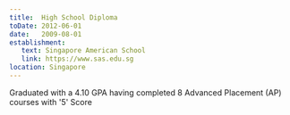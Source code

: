 ```yaml
---
title:  High School Diploma
toDate: 2012-06-01
date:   2009-08-01
establishment:
   text: Singapore American School
   link: https://www.sas.edu.sg
location: Singapore
---
```

Graduated with a 4.10 GPA having completed 8 Advanced Placement (AP) courses with '5' Score
